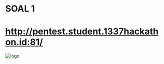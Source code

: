 # SOAL 1
# http://pentest.student.1337hackathon.id:81/

![logo](https://drive.google.com/file/d/1CzUUDW-YCQ8N_6bVORLWdJx8_A3T5Hxc/view?usp=sharing)
